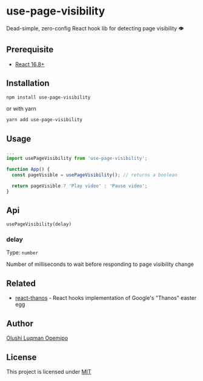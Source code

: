 # use-page-visibility
Dead-simple, zero-config React hook lib for detecting page visibility 👁️

## Prerequisite
- [React 16.8+](https://reactjs.org/blog/2019/02/06/react-v16.8.0.html)

## Installation
```bash
npm install use-page-visibility
```
or with yarn
```bash
yarn add use-page-visibility
```

## Usage
```jsx
...
import usePageVisibility from 'use-page-visibility';

function App() {
  const pageVisible = usePageVisibility(); // returns a boolean

  return pageVisible ? 'Play video' : 'Pause video';
}
```

## Api
`usePageVisibility(delay)`
### delay
Type: `number`

Number of milliseconds to wait before responding to page visibility change

## Related
- [react-thanos](https://github.com/codeshifu/react-thanos) - React hooks implementation of Google's "Thanos" easter egg

## Author
[Olushi Luqman Opemipo](https://twitter.com/codeshifu)

## License
This project is licensed under [MIT](https://github.com/codeshifu/use-page-visibility/blob/master/LICENSE)
